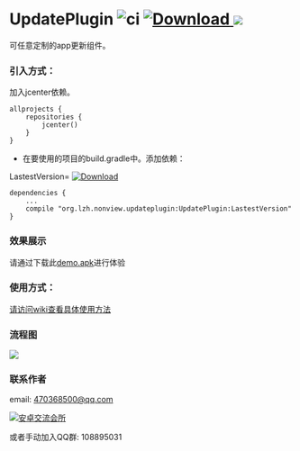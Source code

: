 # UpdatePlugin  ![ci](https://travis-ci.org/yjfnypeu/UpdatePlugin.svg?branch=master)  [ ![Download](https://api.bintray.com/packages/yjfnypeu/maven/UpdatePlugin/images/download.svg) ](https://bintray.com/yjfnypeu/maven/UpdatePlugin/_latestVersion)   <a href="http://www.methodscount.com/?lib=org.lzh.nonview.updateplugin%3AUpdatePlugin%3A0.7.1"><img src="https://img.shields.io/badge/Methods and size-402 | 48 KB-e91e63.svg"/></a>


可任意定制的app更新组件。

### 引入方式：
加入jcenter依赖。
```
allprojects {
    repositories {
        jcenter()
    }
}
```
- 在要使用的项目的build.gradle中。添加依赖：

LastestVersion= [ ![Download](https://api.bintray.com/packages/yjfnypeu/maven/UpdatePlugin/images/download.svg) ](https://bintray.com/yjfnypeu/maven/UpdatePlugin/_latestVersion)

```
dependencies {
    ...
    compile "org.lzh.nonview.updateplugin:UpdatePlugin:LastestVersion"
}
```

### 效果展示

请通过下载此[demo.apk](./screenshots/app-debug.apk)进行体验

### 使用方式：

[请访问wiki查看具体使用方法](https://github.com/yjfnypeu/UpdatePlugin/wiki)

### 流程图
![](./screenshots/updatePlugin.png)

### 联系作者
email: 470368500@qq.com

<a target="_blank" href="http://shang.qq.com/wpa/qunwpa?idkey=99e758d20823a18049a06131b6d1b2722878720a437b4690e238bce43aceb5e1"><img border="0" src="http://pub.idqqimg.com/wpa/images/group.png" alt="安卓交流会所" title="安卓交流会所"></a>

或者手动加入QQ群: 108895031
